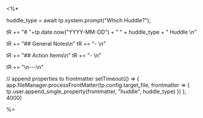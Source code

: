 <%*

huddle_type = await tp.system.prompt("Which Huddle?");

tR += "# "+tp.date.now("YYYY-MM-DD") + " " + huddle_type + " Huddle \n"

tR += "## General Notes\n"
tR += "- \n"

tR += "## Action Items\n"
tR += "- \n"

tR += "\n---\n"

// append properties to frontmatter
setTimeout(() => {
	app.fileManager.processFrontMatter(tp.config.target_file, frontmatter => {
		tp.user.append_single_property(frontmatter, "huddle", huddle_type)
	})
}, 4000)

%>
